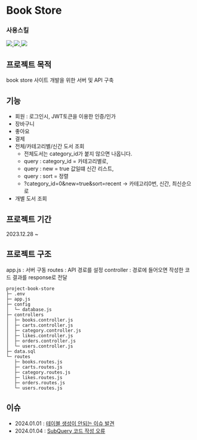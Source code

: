 # Book Store

### 사용스킬

<a href="링크" target="_blank">
  <img src="https://img.shields.io/badge/node.js-339933?style=for-the-badge&logo=nodedotjs&logoColor=fff" />
</a>
<a href="링크" target="_blank">
  <img src="https://img.shields.io/badge/express-000000?style=for-the-badge&logo=express&logoColor=fff" />
</a>
<a href="링크" target="_blank">
  <img src="https://img.shields.io/badge/mariadb-003545?style=for-the-badge&logo=mariadb&logoColor=fff" />
</a>

## 프로젝트 목적

book store 사이트 개발을 위한 서버 및 API 구축

## 기능

- 회원 : 로그인시, JWT토큰을 이용한 인증/인가
- 장바구니
- 좋아요
- 결제
- 전체/카테고리별/신간 도서 조회
  - 전체도서는 category_id가 붙지 않으면 나옵니다.
  - query : category_id = 카테고리별로,
  - query : new = true 값일떄 신간 리스트,
  - query : sort = 정렬
  - ?category_id=0&new=true&sort=recent → 카테고리0번, 신간, 최신순으로
- 개별 도서 조회

## 프로젝트 기간

2023.12.28 ~

## 프로젝트 구조

app.js : 서버 구동
routes : API 경로를 설정
controller : 경로에 들어오면 작성한 코드 결과를 response로 전달

```
project-book-store
├─ .env
├─ app.js
├─ config
│  └─ database.js
├─ controllers
│  ├─ books.controller.js
│  ├─ carts.controller.js
│  ├─ category.controller.js
│  ├─ likes.controller.js
│  ├─ orders.controller.js
│  └─ users.controller.js
├─ data.sql
└─ routes
   ├─ books.routes.js
   ├─ carts.routes.js
   ├─ category.routes.js
   ├─ likes.routes.js
   ├─ orders.routes.js
   └─ users.routes.js
```

## 이슈

- 2024.01.01 : [테이블 생성이 안되는 이슈 발견](https://code-dung.tistory.com/111)
- 2024.01.04 : [SubQuery 코드 작성 오류](https://code-dung.tistory.com/116)

